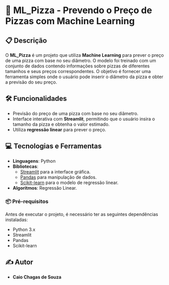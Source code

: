 # 🍕 ML_Pizza - Prevendo o Preço de Pizzas com Machine Learning

## 📋 Descrição

O **ML_Pizza** é um projeto que utiliza **Machine Learning** para prever o preço de uma pizza com base no seu diâmetro. O modelo foi treinado com um conjunto de dados contendo informações sobre pizzas de diferentes tamanhos e seus preços correspondentes. O objetivo é fornecer uma ferramenta simples onde o usuário pode inserir o diâmetro da pizza e obter a previsão do seu preço.

## 🛠️ Funcionalidades

- Previsão do preço de uma pizza com base no seu diâmetro.
- Interface interativa com **Streamlit**, permitindo que o usuário insira o tamanho da pizza e obtenha o valor estimado.
- Utiliza **regressão linear** para prever o preço.

## 💻 Tecnologias e Ferramentas

- **Linguagens**: Python
- **Bibliotecas**:
  - [Streamlit](https://streamlit.io/) para a interface gráfica.
  - [Pandas](https://pandas.pydata.org/) para manipulação de dados.
  - [Scikit-learn](https://scikit-learn.org/) para o modelo de regressão linear.
- **Algoritmos**: Regressão Linear.

### 📦 Pré-requisitos

Antes de executar o projeto, é necessário ter as seguintes dependências instaladas:

- Python 3.x
- Streamlit
- Pandas
- Scikit-learn

## ✍️ Autor

- **Caio Chagas de Souza** 

